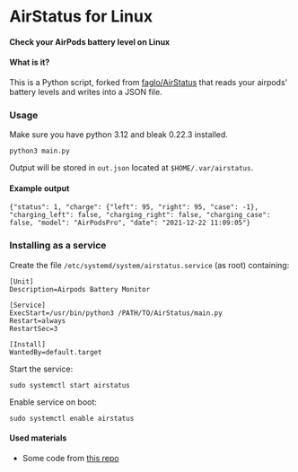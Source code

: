 # **AirStatus for Linux**
#### Check your AirPods battery level on Linux

#### What is it?
This is a Python script, forked from [faglo/AirStatus](https://github.com/faglo/AirStatus) that reads your airpods' battery levels and writes into a JSON file.

### Usage
Make sure you have python 3.12 and bleak 0.22.3 installed.

```
python3 main.py
```

Output will be stored in `out.json` located at `$HOME/.var/airstatus`.

#### Example output

```
{"status": 1, "charge": {"left": 95, "right": 95, "case": -1}, "charging_left": false, "charging_right": false, "charging_case": false, "model": "AirPodsPro", "date": "2021-12-22 11:09:05"}
```

### Installing as a service

Create the file `/etc/systemd/system/airstatus.service` (as root) containing:
```
[Unit]
Description=Airpods Battery Monitor

[Service]
ExecStart=/usr/bin/python3 /PATH/TO/AirStatus/main.py
Restart=always
RestartSec=3

[Install]
WantedBy=default.target
```

Start the service:
```
sudo systemctl start airstatus
```

Enable service on boot:
 ```
sudo systemctl enable airstatus
```
#### Used materials
* Some code from [this repo](https://github.com/ohanedan/Airpods-Windows-Service)
